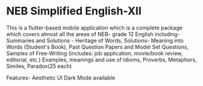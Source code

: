 # NEB Simplified English-XII

This is a flutter-based mobile application which is a complete package which covers almost all the areas of NEB- grade 12 English including-
Summaries and Solutions - Heritage of Words,
Solutions- Meaning into Words (Student's Book),
Past Question Papers and Model Set Questions,
Samples of Free-Writing (includes: job application, movie/book review, editorial, etc.)
Examples, meanings and use of Idioms, Proverbs, Metaphors, Similes, Paradox(25 each)

Features-
Aesthetic UI
Dark Mode available

